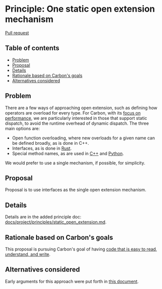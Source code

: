# Principle: One static open extension mechanism

<!--
Part of the Carbon Language project, under the Apache License v2.0 with LLVM
Exceptions. See /LICENSE for license information.
SPDX-License-Identifier: Apache-2.0 WITH LLVM-exception
-->

[Pull request](https://github.com/carbon-language/carbon-lang/pull/998)

<!-- toc -->

## Table of contents

-   [Problem](#problem)
-   [Proposal](#proposal)
-   [Details](#details)
-   [Rationale based on Carbon's goals](#rationale-based-on-carbons-goals)
-   [Alternatives considered](#alternatives-considered)

<!-- tocstop -->

## Problem

There are a few ways of approaching open extension, such as defining how
operators are overload for every type. For Carbon, with its
[focus on performance](/docs/project/goals.md#performance-critical-software), we
are particularly interested in those that support static dispatch, to avoid the
runtime overhead of dynamic dispatch. The three main options are:

-   Open function overloading, where new overloads for a given name can be
    defined broadly, as is done in C++.
-   Interfaces, as is done in
    [Rust](https://doc.rust-lang.org/rust-by-example/trait/ops.html).
-   Special method names, as are used in
    [C++](https://en.cppreference.com/w/cpp/language/operators) and
    [Python](https://docs.python.org/3/reference/datamodel.html#special-method-names).

We would prefer to use a single mechanism, if possible, for simplicity.

## Proposal

Proposal is to use interfaces as the single open extension mechanism.

## Details

Details are in the added principle doc:
[docs/project/principles/static_open_extension.md](docs/project/principles/static_open_extension.md).

## Rationale based on Carbon's goals

This proposal is pursuing Carbon's goal of having
[code that is easy to read, understand, and write](/docs/project/goals.md#code-that-is-easy-to-read-understand-and-write).

## Alternatives considered

Early arguments for this approach were put forth in
[this document](https://docs.google.com/document/d/1uvX_hmw5DVs1SFjnehUUizGnI6C099vqIGfUhfCwBIo/edit#).
